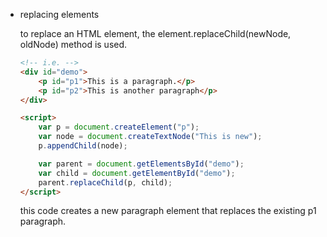 -   replacing elements
    
    to replace an HTML element, the element.replaceChild(newNode, oldNode) method is used.
    
    ```html
    <!-- i.e. -->
    <div id="demo">
    	<p id="p1">This is a paragraph.</p>
    	<p id="p2">This is another paragraph</p>
    </div>
    
    <script>
    	var p = document.createElement("p");
    	var node = document.createTextNode("This is new");
    	p.appendChild(node);
    
    	var parent = document.getElementsById("demo");
    	var child = document.getElementById("demo");
    	parent.replaceChild(p, child);
    </script>
    ```
    
    this code creates a new paragraph element that replaces the existing p1 paragraph.